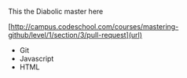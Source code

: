This the Diabolic master here 


[http://campus.codeschool.com/courses/mastering-github/level/1/section/3/pull-request](url)
* Git
* Javascript
* HTML
